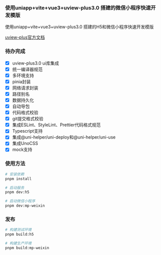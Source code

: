 ### 使用uniapp+vite+vue3+uview-plus3.0 搭建的微信小程序快速开发模版

使用uniapp+vite+vue3+uview-plus3.0 搭建的H5和微信小程序快速开发模版

[uview-plus官方文档](https://uiadmin.net/uview-plus/)

### 待办完成

- [x] uview-plus3.0 ui库集成
- [x] 统一编译器规范
- [x] 多环境支持
- [x] pinia封装
- [x] 网络请求封装
- [x] 路径别名
- [x] 数据持久化
- [x] 自动导包
- [x] 代码格式校验
- [x] git提交格式校验
- [x] 集成ESLint、StyleLint、Prettier代码格式规范
- [x] Typescript支持
- [x] 集成@uni-helper/uni-deploy和@uni-helper/uni-use
- [x] 集成UnoCSS
- [x] mock支持

### 使用方法

```bash
# 安装依赖
pnpm install

# 启动服务
pnpm dev:h5

# 启动微信小程序
pnpm dev:mp-weixin
```

### 发布

```bash
# 构建测试环境
pnpm build:h5

# 构建生产环境
pnpm build:mp-weixin
```
